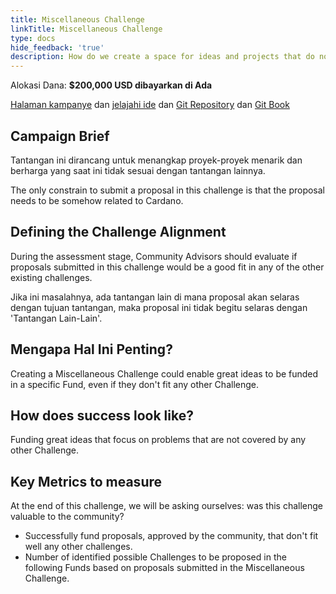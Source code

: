 ```yaml
---
title: Miscellaneous Challenge
linkTitle: Miscellaneous Challenge
type: docs
hide_feedback: 'true'
description: How do we create a space for ideas and projects that do not fit any of the other current Challenges?
---
```


Alokasi Dana: **$200,000 USD dibayarkan di Ada**

[Halaman kampanye](https://cardano.ideascale.com/a/campaign-home/26248) dan [jelajahi ide](https://cardano.ideascale.com/a/ideas/top/campaign-filter/byids/campaigns/26248/stage/unspecified) dan [Git Repository](https://github.com/Catalyst-Challenges/F7-Miscellaneous-Challenge) dan [Git Book](https://quality-assurance-dao.gitbook.io/catalyst-fund-7-challenges/fund-7/miscellaneous-challenges)

## Campaign Brief

Tantangan ini dirancang untuk menangkap proyek-proyek menarik dan berharga yang saat ini tidak sesuai dengan tantangan lainnya.

The only constrain to submit a proposal in this challenge is that the proposal needs to be somehow related to Cardano.

## Defining the Challenge Alignment

During the assessment stage, Community Advisors should evaluate if proposals submitted in this challenge would be a good fit in any of the other existing challenges.

Jika ini masalahnya, ada tantangan lain di mana proposal akan selaras dengan tujuan tantangan, maka proposal ini tidak begitu selaras dengan 'Tantangan Lain-Lain'.

## Mengapa Hal Ini Penting?

Creating a Miscellaneous Challenge could enable great ideas to be funded in a specific Fund, even if they don't fit any other Challenge.

## How does success look like?

Funding great ideas that focus on problems that are not covered by any other Challenge.

## Key Metrics to measure

At the end of this challenge, we will be asking ourselves: was this challenge valuable to the community?

- Successfully fund proposals, approved by the community, that don't fit well any other challenges.
- Number of identified possible Challenges to be proposed in the following Funds based on proposals submitted in the Miscellaneous Challenge.
